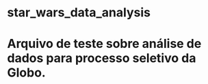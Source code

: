 # star_wars_data_analysis
# Arquivo de teste sobre análise de dados para processo seletivo da Globo.
